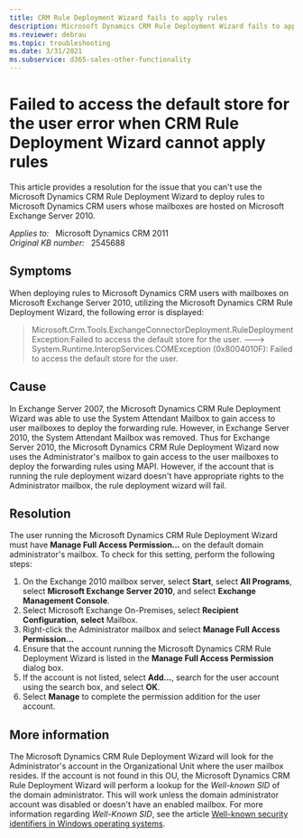 ```yaml
---
title: CRM Rule Deployment Wizard fails to apply rules
description: Microsoft Dynamics CRM Rule Deployment Wizard fails to apply rules to Microsoft Dynamics CRM users with mailboxes hosted on Microsoft Exchange Server 2010. Provides a resolution.
ms.reviewer: debrau
ms.topic: troubleshooting
ms.date: 3/31/2021
ms.subservice: d365-sales-other-functionality
---
```

# Failed to access the default store for the user error when CRM Rule Deployment Wizard cannot apply rules

This article provides a resolution for the issue that you can't use the Microsoft Dynamics CRM Rule Deployment Wizard to deploy rules to Microsoft Dynamics CRM users whose mailboxes are hosted on Microsoft Exchange Server 2010.

_Applies to:_ &nbsp; Microsoft Dynamics CRM 2011  
_Original KB number:_ &nbsp; 2545688

## Symptoms

When deploying rules to Microsoft Dynamics CRM users with mailboxes on Microsoft Exchange Server 2010, utilizing the Microsoft Dynamics CRM Rule Deployment Wizard, the following error is displayed:

> Microsoft.Crm.Tools.ExchangeConnectorDeployment.RuleDeploymentException:Failed to access the default store for the user. ---> System.Runtime.InteropServices.COMException (0x8004010F): Failed to access the default store for the user.

## Cause

In Exchange Server 2007, the Microsoft Dynamics CRM Rule Deployment Wizard was able to use the System Attendant Mailbox to gain access to user mailboxes to deploy the forwarding rule. However, in Exchange Server 2010, the System Attendant Mailbox was removed. Thus for Exchange Server 2010, the Microsoft Dynamics CRM Rule Deployment Wizard now uses the Administrator's mailbox to gain access to the user mailboxes to deploy the forwarding rules using MAPI. However, if the account that is running the rule deployment wizard doesn't have appropriate rights to the Administrator mailbox, the rule deployment wizard will fail.

## Resolution

The user running the Microsoft Dynamics CRM Rule Deployment Wizard must have **Manage Full Access Permission...** on the default domain administrator's mailbox. To check for this setting, perform the following steps:

1. On the Exchange 2010 mailbox server, select **Start**, select **All Programs**, select **Microsoft Exchange Server 2010**, and select **Exchange Management Console**.
2. Select Microsoft Exchange On-Premises, select **Recipient Configuration**, **select** Mailbox.
3. Right-click the Administrator mailbox and select **Manage Full Access Permission...**
4. Ensure that the account running the Microsoft Dynamics CRM Rule Deployment Wizard is listed in the **Manage Full Access Permission** dialog box.
5. If the account is not listed, select **Add...**, search for the user account using the search box, and select **OK**.
6. Select **Manage** to complete the permission addition for the user account.

## More information

The Microsoft Dynamics CRM Rule Deployment Wizard will look for the Administrator's account in the Organizational Unit where the user mailbox resides. If the account is not found in this OU, the Microsoft Dynamics CRM Rule Deployment Wizard will perform a lookup for the *Well-known SID* of the domain administrator. This will work unless the domain administrator account was disabled or doesn't have an enabled mailbox. For more information regarding *Well-Known SID*, see the article [Well-known security identifiers in Windows operating systems](/troubleshoot/windows-server/identity/security-identifiers-in-windows).
